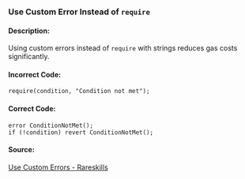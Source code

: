 ### Use Custom Error Instead of `require`
#### Description:
Using custom errors instead of `require` with strings reduces gas costs significantly.

#### Incorrect Code:
```solidity
require(condition, "Condition not met");
```

#### Correct Code:
```solidity
error ConditionNotMet();
if (!condition) revert ConditionNotMet();
```

#### Source:
[Use Custom Errors - Rareskills](https://www.rareskills.io/post/gas-optimization?postId=c9db474a-ff97-4fa3-a51d-fe13ccb8fe3b#viewer-a0fm0)